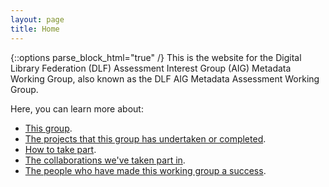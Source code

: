 ```yaml
---
layout: page
title: Home
---
```


{::options parse_block_html="true" /}
This is the website for the Digital Library Federation (DLF) Assessment Interest Group (AIG) Metadata Working Group, also known as the DLF AIG Metadata Assessment Working Group.

Here, you can learn more about:
* [This group](/Sandbox/about).
* [The projects that this group has undertaken or completed](/Sandbox/Projects).
* [How to take part](/Sandbox/take-part).
* [The collaborations we've taken part in](/Sandbox/collaborations).
* [The people who have made this working group a success](/Sandbox/contributors).